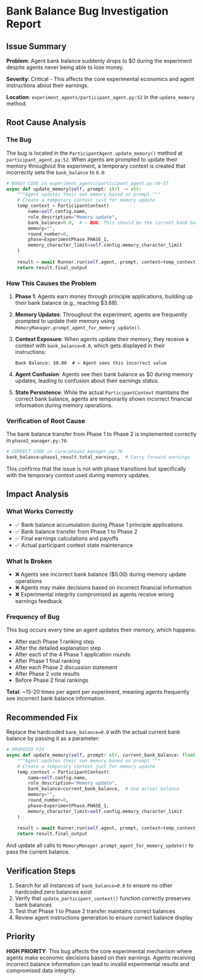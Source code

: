 # Bank Balance Bug Investigation Report

## Issue Summary

**Problem**: Agent bank balance suddenly drops to $0 during the experiment despite agents never being able to lose money.

**Severity**: Critical - This affects the core experimental economics and agent instructions about their earnings.

**Location**: `experiment_agents/participant_agent.py:52` in the `update_memory` method.

## Root Cause Analysis

### The Bug

The bug is located in the `ParticipantAgent.update_memory()` method at `participant_agent.py:52`. When agents are prompted to update their memory throughout the experiment, a temporary context is created that incorrectly sets the `bank_balance` to `0.0`:

```python
# BUGGY CODE in experiment_agents/participant_agent.py:46-57
async def update_memory(self, prompt: str) -> str:
    """Agent updates their own memory based on prompt."""
    # Create a temporary context just for memory update
    temp_context = ParticipantContext(
        name=self.config.name,
        role_description="Memory update",
        bank_balance=0.0,  # ← BUG: This should be the current bank balance
        memory="",
        round_number=0,
        phase=ExperimentPhase.PHASE_1,
        memory_character_limit=self.config.memory_character_limit
    )
    
    result = await Runner.run(self.agent, prompt, context=temp_context)
    return result.final_output
```

### How This Causes the Problem

1. **Phase 1**: Agents earn money through principle applications, building up their bank balance (e.g., reaching $3.68).

2. **Memory Updates**: Throughout the experiment, agents are frequently prompted to update their memory using `MemoryManager.prompt_agent_for_memory_update()`.

3. **Context Exposure**: When agents update their memory, they receive a context with `bank_balance=0.0`, which gets displayed in their instructions:
   ```
   Bank Balance: $0.00  # ← Agent sees this incorrect value
   ```

4. **Agent Confusion**: Agents see their bank balance as $0 during memory updates, leading to confusion about their earnings status.

5. **State Persistence**: While the actual `ParticipantContext` maintains the correct bank balance, agents are temporarily shown incorrect financial information during memory operations.

### Verification of Root Cause

The bank balance transfer from Phase 1 to Phase 2 is implemented correctly in `phase2_manager.py:76`:

```python
# CORRECT CODE in core/phase2_manager.py:76
bank_balance=phase1_result.total_earnings,  # Carry forward earnings
```

This confirms that the issue is not with phase transitions but specifically with the temporary context used during memory updates.

## Impact Analysis

### What Works Correctly
- ✅ Bank balance accumulation during Phase 1 principle applications
- ✅ Bank balance transfer from Phase 1 to Phase 2 
- ✅ Final earnings calculations and payoffs
- ✅ Actual participant context state maintenance

### What Is Broken
- ❌ Agents see incorrect bank balance ($0.00) during memory update operations
- ❌ Agents may make decisions based on incorrect financial information
- ❌ Experimental integrity compromised as agents receive wrong earnings feedback

### Frequency of Bug
This bug occurs every time an agent updates their memory, which happens:
- After each Phase 1 ranking step
- After the detailed explanation step  
- After each of the 4 Phase 1 application rounds
- After Phase 1 final ranking
- After each Phase 2 discussion statement
- After Phase 2 vote results
- Before Phase 2 final rankings

**Total**: ~15-20 times per agent per experiment, meaning agents frequently see incorrect bank balance information.

## Recommended Fix

Replace the hardcoded `bank_balance=0.0` with the actual current bank balance by passing it as a parameter:

```python
# PROPOSED FIX
async def update_memory(self, prompt: str, current_bank_balance: float = 0.0) -> str:
    """Agent updates their own memory based on prompt."""
    # Create a temporary context just for memory update
    temp_context = ParticipantContext(
        name=self.config.name,
        role_description="Memory update",
        bank_balance=current_bank_balance,  # Use actual balance
        memory="",
        round_number=0,
        phase=ExperimentPhase.PHASE_1,
        memory_character_limit=self.config.memory_character_limit
    )
    
    result = await Runner.run(self.agent, prompt, context=temp_context)
    return result.final_output
```

And update all calls to `MemoryManager.prompt_agent_for_memory_update()` to pass the current balance.

## Verification Steps

1. Search for all instances of `bank_balance=0.0` to ensure no other hardcoded zero balances exist
2. Verify that `update_participant_context()` function correctly preserves bank balances
3. Test that Phase 1 to Phase 2 transfer maintains correct balances
4. Review agent instructions generation to ensure correct balance display

## Priority

**HIGH PRIORITY**: This bug affects the core experimental mechanism where agents make economic decisions based on their earnings. Agents receiving incorrect balance information can lead to invalid experimental results and compromised data integrity.